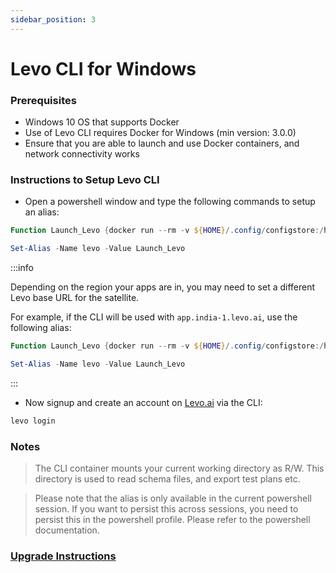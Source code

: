 ```yaml
---
sidebar_position: 3
---
```


# Levo CLI for Windows

### Prerequisites

*   Windows 10 OS that supports Docker
*   Use of Levo CLI requires Docker for Windows (min version: 3.0.0)
*   Ensure that you are able to launch and use Docker containers, and network connectivity works
 
### Instructions to Setup Levo CLI

*   Open a powershell window and type the following commands to setup an alias:

```powershell
Function Launch_Levo {docker run --rm -v ${HOME}/.config/configstore:/home/levo/.config/configstore:rw -v ${pwd}:/home/levo/work:rw -e TERM=xterm-256color -ti levoai/levo:stable $args} 

Set-Alias -Name levo -Value Launch_Levo
```

:::info

Depending on the region your apps are in, you may need to set a different Levo base URL for the satellite.

For example, if the CLI will be used with `app.india-1.levo.ai`, use the following alias:

```powershell
Function Launch_Levo {docker run --rm -v ${HOME}/.config/configstore:/home/levo/.config/configstore:rw -v ${pwd}:/home/levo/work:rw -e TERM=xterm-256color -e LEVO_BASE_URL=https://api.india-1.levo.ai -ti levoai/levo:stable $args} 

Set-Alias -Name levo -Value Launch_Levo
```

:::

*   Now signup and create an account on [Levo.ai](http://Levo.ai) via the CLI:

```bash
levo login
```

### Notes

> The CLI container mounts your current working directory as R/W. This directory is used to read schema files, and export test plans etc.

> Please note that the alias is only available in the current powershell session. If you want to persist this across sessions, you need to persist this in the powershell profile. Please refer to the powershell documentation.


### [Upgrade Instructions][cli-upgrade]

[cli-upgrade]: levo-cli-upgrade-instructions.mdindows
